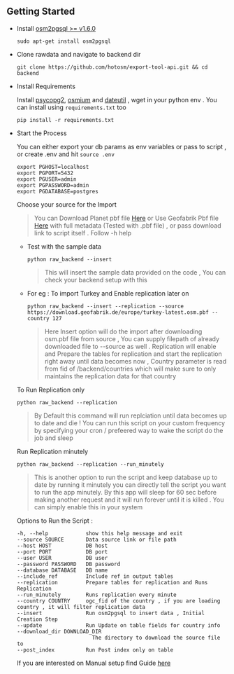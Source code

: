 ## Getting Started

- Install [osm2pgsql >= v1.6.0](https://osm2pgsql.org/doc/install.html)
  ```
  sudo apt-get install osm2pgsql
  ```
- Clone rawdata and navigate to backend dir

  ```
  git clone https://github.com/hotosm/export-tool-api.git && cd backend
  ```

- Install Requirements

  Install [psycopg2](https://pypi.org/project/psycopg2/), [osmium](https://pypi.org/project/osmium/) and [dateutil](https://pypi.org/project/python-dateutil/) , wget in your python env . You can install using `requirements.txt` too

  ```
  pip install -r requirements.txt
  ```

- Start the Process

  You can either export your db params as env variables or pass to script , or create .env and hit `source .env`

  ```
  export PGHOST=localhost
  export PGPORT=5432
  export PGUSER=admin
  export PGPASSWORD=admin
  export PGDATABASE=postgres
  ```

  Choose your source for the Import

  > You can Download Planet pbf file [Here](https://planet.osm.org/pbf/) or Use Geofabrik Pbf file [Here](https://osm-internal.download.geofabrik.de/index.html) with full metadata (Tested with .pbf file) , or pass download link to script itself . Follow -h help

  - Test with the sample data

    ```
    python raw_backend --insert
    ```

    > This will insert the sample data provided on the code , You can check your backend setup with this

  - For eg : To import Turkey and Enable replication later on

    ```
    python raw_backend --insert --replication --source https://download.geofabrik.de/europe/turkey-latest.osm.pbf --country 127
    ```

    > Here Insert option will do the import after downloading osm.pbf file from source , You can supply filepath of already downloaded file to --source as well . Replication will enable and Prepare the tables for replication and start the replication right away until data becomes now , Country parameter is read from fid of /backend/countries which will make sure to only maintains the replication data for that country

  To Run Replication only

  ```
  python raw_backend --replication
  ```

  > By Default this command will run replciation until data becomes up to date and die ! You can run this script on your custom frequency by specifying your cron / prefeered way to wake the script do the job and sleep

  Run Replication minutely

  ```
  python raw_backend --replication --run_minutely
  ```

  > This is another option to run the script and keep database up to date by running it minutely you can directly tell the script you want to run the app minutely. By this app will sleep for 60 sec before making another request and it will run forever until it is killed . You can simply enable this in your system

  Options to Run the Script :

  ```
  -h, --help            show this help message and exit
  --source SOURCE       Data source link or file path
  --host HOST           DB host
  --port PORT           DB port
  --user USER           DB user
  --password PASSWORD   DB password
  --database DATABASE   DB name
  --include_ref         Include ref in output tables
  --replication         Prepare tables for replication and Runs Replication
  --run_minutely        Runs replication every minute
  --country COUNTRY     ogc_fid of the country , if you are loading country , it will filter replication data
  --insert              Run osm2pgsql to insert data , Initial Creation Step
  --update              Run Update on table fields for country info
  --download_dir DOWNLOAD_DIR
                          The directory to download the source file to
  --post_index          Run Post index only on table
  ```

  If you are interested on Manual setup find Guide [here](./Manual.md)

